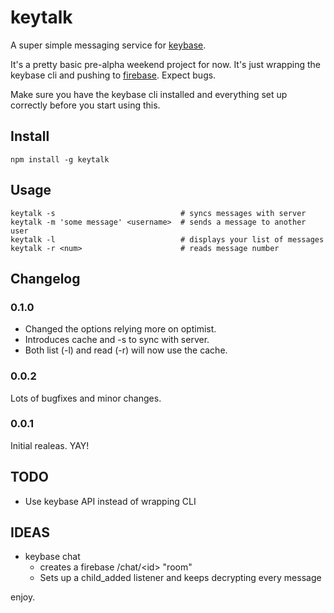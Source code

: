 # keytalk

A super simple messaging service for [keybase](http://keybase.io).

It's a pretty basic pre-alpha weekend project for now. It's just wrapping the keybase cli and pushing to [firebase](https://www.firebase.com/). 
Expect bugs.

Make sure you have the keybase cli installed and everything set up correctly before you start using this.

## Install

    npm install -g keytalk

## Usage

    keytalk -s                            # syncs messages with server
	keytalk -m 'some message' <username>  # sends a message to another user
	keytalk -l                            # displays your list of messages
	keytalk -r <num>                      # reads message number

## Changelog

### 0.1.0

* Changed the options relying more on optimist.
* Introduces cache and -s to sync with server.
* Both list (-l) and read (-r) will now use the cache.

### 0.0.2

Lots of bugfixes and minor changes.

### 0.0.1

Initial realeas. YAY!

## TODO

* Use keybase API instead of wrapping CLI

## IDEAS

* keybase chat
	* creates a firebase /chat/\<id\> "room"
	* Sets up a child_added listener and keeps decrypting every message

enjoy.